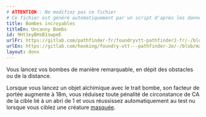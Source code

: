 ```yaml
---
# ATTENTION : Ne modifiez pas ce fichier
# Ce fichier est généré automatiquement par un script d'après les données du module Foundry VTT officiel et de sa traduction
title: Bombes incroyables
titleEn: Uncanny Bombs
id: 9Ht1eyBHsB1swpeE
urlFr: https://gitlab.com/pathfinder-fr/foundryvtt-pathfinder2-fr/-/blob/master/data/feats/9Ht1eyBHsB1swpeE.htm
urlEn: https://gitlab.com/hooking/foundry-vtt---pathfinder-2e/-/blob/master/packs/data/feats.db/uncanny-bombs.json
layout: dons
---
```

Vous lancez vos bombes de manière remarquable, en dépit des obstacles ou de la distance.

Lorsque vous lancez un objet alchimique avec le trait bombe, son facteur de portée augmente à 18m, vous réduisez toute pénalité de circonstance de CA de la cible lié à un abri de 1 et vous réussissez automatiquement au test nu lorsque vous ciblez une créature [masquée](../conditions/masqué.html).
